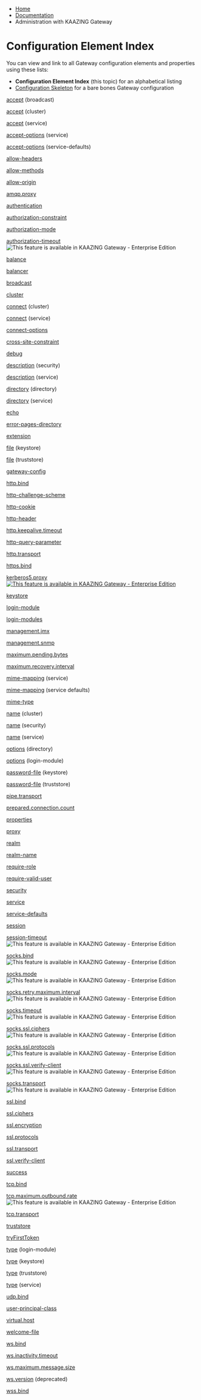 -   [Home](../../index.md)
-   [Documentation](../index.md)
-   Administration with KAAZING Gateway

Configuration Element Index
===========================

You can view and link to all Gateway configuration elements and properties using these lists:

-   **Configuration Element Index** (this topic) for an alphabetical listing
-   [Configuration Skeleton](r_conf_elementskeleton.md) for a bare bones Gateway configuration

[accept](r_conf_service.md#broadcast) (broadcast)

[accept](r_conf_cluster.md) (cluster)

[accept](r_conf_service.md#service) (service)

[accept-options](r_conf_service.md#accept-options-and-connect-options) (service)

[accept-options](r_conf_serv_defs.md#accept-options-service-defaults) (service-defaults)

[allow-headers](r_conf_service.md#cross-site-constraint)

[allow-methods](r_conf_service.md#cross-site-constraint)

[allow-origin](r_conf_service.md#cross-site-constraint)

[amqp.proxy](r_conf_service.md#proxy-and-amqpproxy)

[authentication](r_conf_security.md#authentication)

[authorization-constraint](r_conf_service.md#authorization-constraint)

[authorization-mode](r_conf_security.md#authentication)

[authorization-timeout](r_conf_security.md#authentication) ![This feature is available in KAAZING Gateway - Enterprise Edition](images/enterprise-feature.png)

[balance](r_conf_service.md#balance)

[balancer](r_conf_service.md#balancer)

[broadcast](r_conf_service.md#broadcast)

[cluster](r_conf_cluster.md)

[connect](r_conf_cluster.md) (cluster)

[connect](r_conf_service.md#connect) (service)

[connect-options](r_conf_service.md#accept-options-and-connect-options)

[cross-site-constraint](r_conf_service.md#cross-site-constraint)

[debug](r_conf_security.md)

[description](r_conf_security.md) (security)

[description](r_conf_service.md#service) (service)

[directory](r_conf_service.md#directory) (directory)

[directory](r_conf_service.md#directory) (service)

[echo](r_conf_service.md#echo)

[error-pages-directory](r_conf_service.md#directory)

[extension](r_conf_serv_defs.md#mime-mapping-service-defaults)

[file](r_conf_security.md#keystore) (keystore)

[file](r_conf_security.md#truststore) (truststore)

[gateway-config](r_conf_gwconfig.md)

[http.bind](r_conf_service.md#protocolbind)

[http-challenge-scheme](r_conf_security.md#authentication)

[http-cookie](r_conf_security.md#authentication)

[http-header](r_conf_security.md#authentication)

[http.keepalive.timeout](r_conf_service.md#httpkeepalivetimeout)

[http-query-parameter](r_conf_security.md#authentication)

[http.transport](r_conf_service.md#protocoltransport)

[https.bind](r_conf_service.md#protocolbind)

[kerberos5.proxy ![This feature is available in KAAZING Gateway - Enterprise Edition](images/enterprise-feature.png)](r_conf_service.md#kerberos5proxy)

[keystore](r_conf_security.md#keystore)

[login-module](r_conf_security.md#login-module)

[login-modules](r_conf_security.md#authentication)

[management.jmx](r_conf_service.md#managementjmx)

[management.snmp](r_conf_service.md#managementsnmp)

[maximum.pending.bytes](r_conf_service.md#proxy-and-amqpproxy)

[maximum.recovery.interval](r_conf_service.md#proxy-and-amqpproxy)

[mime-mapping](r_conf_service.md#mime-mapping) (service)

[mime-mapping](r_conf_serv_defs.md#mime-mapping-service-defaults) (service defaults)

[mime-type](r_conf_serv_defs.md#mime-mapping-service-defaults)

[name](r_conf_cluster.md#cluster) (cluster)

[name](r_conf_security.md#realm) (security)

[name](r_conf_service.md#service) (service)

[options](r_conf_service.md#directory) (directory)

[options](r_conf_security.md#options-login-module) (login-module)

[password-file](r_conf_security.md#keystore) (keystore)

[password-file](r_conf_security.md#truststore) (truststore)

[pipe.transport](r_conf_service.md#protocoltransport)

[prepared.connection.count](r_conf_service.md#proxy-and-amqpproxy)

[properties](r_conf_service.md#properties)

[proxy](r_conf_service.md#proxy-and-amqpproxy)

[realm](r_conf_security.md#realm)

[realm-name](r_conf_service.md#realm-name)

[require-role](r_conf_service.md#authorization-constraint)

[require-valid-user](r_conf_service.md#authorization-constraint)

[security](r_conf_security.md)

[service](r_conf_service.md)

[service-defaults](r_conf_serv_defs.md)

[session](r_conf_service.md#session)

[session-timeout](r_conf_security.md#authentication) ![This feature is available in KAAZING Gateway - Enterprise Edition](images/enterprise-feature.png)

[socks.bind](r_conf_service.md#protocolbind) ![This feature is available in KAAZING Gateway - Enterprise Edition](images/enterprise-feature.png)

[socks.mode](r_conf_service.md#socksmode) ![This feature is available in KAAZING Gateway - Enterprise Edition](images/enterprise-feature.png)

[socks.retry.maximum.interval](r_conf_service.md#socksretrymaximuminterval) ![This feature is available in KAAZING Gateway - Enterprise Edition](images/enterprise-feature.png)

[socks.timeout](r_conf_service.md#sockstimeout) ![This feature is available in KAAZING Gateway - Enterprise Edition](images/enterprise-feature.png)

[socks.ssl.ciphers](r_conf_service.md#sockssslciphers) ![This feature is available in KAAZING Gateway - Enterprise Edition](images/enterprise-feature.png)

[socks.ssl.protocols](r_conf_service.md#sslprotocols-and-sockssslprotocols) ![This feature is available in KAAZING Gateway - Enterprise Edition](images/enterprise-feature.png)

[socks.ssl.verify-client](r_conf_service.md#accept-options-and-connect-options) ![This feature is available in KAAZING Gateway - Enterprise Edition](images/enterprise-feature.png)

[socks.transport](r_conf_service.md#protocoltransport) ![This feature is available in KAAZING Gateway - Enterprise Edition](images/enterprise-feature.png)

[ssl.bind](r_conf_service.md#protocolbind)

[ssl.ciphers](r_conf_service.md#sslciphers)

[ssl.encryption](r_conf_service.md#sslencryption)

[ssl.protocols](r_conf_service.md#sslprotocols-and-sockssslprotocols)

[ssl.transport](r_conf_service.md#protocoltransport)

[ssl.verify-client](r_conf_service.md#sslverify-client)

[success](r_conf_security.md#login-module)

[tcp.bind](r_conf_service.md#protocolbind)

[tcp.maximum.outbound.rate](r_conf_service.md#tcpmaximumoutboundrate) ![This feature is available in KAAZING Gateway - Enterprise Edition](images/enterprise-feature.png)

[tcp.transport](r_conf_service.md#protocoltransport)

[truststore](r_conf_security.md#truststore)

[tryFirstToken](r_conf_security.md#login-module)

[type](r_conf_security.md#login-module) (login-module)

[type](r_conf_security.md#keystore) (keystore)

[type](r_conf_security.md#truststore) (truststore)

[type](r_conf_service.md#type) (service)

[udp.bind](r_conf_service.md#protocolbind)

[user-principal-class](r_conf_security.md#realm)

[virtual.host](r_conf_service.md#proxy-and-amqpproxy)

[welcome-file](r_conf_service.md#directory)

[ws.bind](r_conf_service.md#protocolbind)

[ws.inactivity.timeout](r_conf_service.md#wsinactivitytimeout)

[ws.maximum.message.size](r_conf_service.md#wsmaximummessagesize)

[ws.version](r_conf_service.md#wsversion-deprecated) (deprecated)

[wss.bind](r_conf_service.md#protocolbind)

